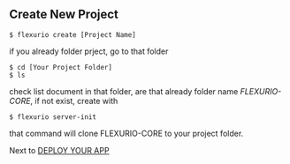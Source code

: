 ## Create New Project
```
$ flexurio create [Project Name]

```

if you already folder prject, go to that folder
```
$ cd [Your Project Folder]
$ ls

```

check list document in that folder, are that already folder name *FLEXURIO-CORE*, if not exist, create with

```
$ flexurio server-init
```

that command will clone FLEXURIO-CORE to your project folder.


Next to [DEPLOY YOUR APP](https://vneu.github.io/FLEXURIO-CLI/doc/server_deploy)
